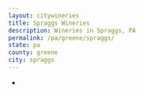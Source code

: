 ```yaml
---
layout: citywineries
title: Spraggs Wineries
description: Wineries in Spraggs, PA
permalink: /pa/greene/spraggs/
state: pa
county: greene
city: spraggs
---
```

-
